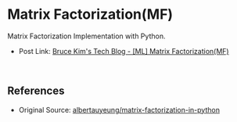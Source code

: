 # Matrix Factorization(MF)

Matrix Factorization Implementation with Python.

- Post Link: [Bruce Kim's Tech Blog - [ML] Matrix Factorization(MF)](https://devbruce.github.io/posts/ml-18-matrix_factorization)

<br>

## References

- Original Source: [albertauyeung/matrix-factorization-in-python](https://github.com/albertauyeung/matrix-factorization-in-python)
